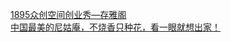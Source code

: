   
[1895众创空间创业秀—存雅阁](http://www.dianyue.me/archives/484/1zxgcb78malfxeti/)  
[中国最美的尼姑庵，不烧香只种花，看一眼就想出家！](http://www.dianyue.me/archives/649/cb28s6i33j4jaad2/)